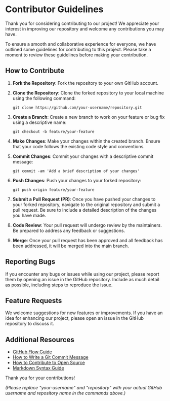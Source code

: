 # Contributor Guidelines

Thank you for considering contributing to our project! We appreciate your interest in improving our repository and welcome any contributions you may have.

To ensure a smooth and collaborative experience for everyone, we have outlined some guidelines for contributing to this project. Please take a moment to review these guidelines before making your contribution.

## How to Contribute

1. **Fork the Repository**: Fork the repository to your own GitHub account.

2. **Clone the Repository**: Clone the forked repository to your local machine using the following command:
    ```
    git clone https://github.com/your-username/repository.git
    ```

3. **Create a Branch**: Create a new branch to work on your feature or bug fix using a descriptive name:
    ```
    git checkout -b feature/your-feature
    ```

4. **Make Changes**: Make your changes within the created branch. Ensure that your code follows the existing code style and conventions.

5. **Commit Changes**: Commit your changes with a descriptive commit message:
    ```
    git commit -am 'Add a brief description of your changes'
    ```

6. **Push Changes**: Push your changes to your forked repository:
    ```
    git push origin feature/your-feature
    ```

7. **Submit a Pull Request (PR)**: Once you have pushed your changes to your forked repository, navigate to the original repository and submit a pull request. Be sure to include a detailed description of the changes you have made.

8. **Code Review**: Your pull request will undergo review by the maintainers. Be prepared to address any feedback or suggestions.

9. **Merge**: Once your pull request has been approved and all feedback has been addressed, it will be merged into the main branch.


## Reporting Bugs

If you encounter any bugs or issues while using our project, please report them by opening an issue in the GitHub repository. Include as much detail as possible, including steps to reproduce the issue.

## Feature Requests

We welcome suggestions for new features or improvements. If you have an idea for enhancing our project, please open an issue in the GitHub repository to discuss it.

## Additional Resources

- [GitHub Flow Guide](https://guides.github.com/introduction/flow/)
- [How to Write a Git Commit Message](https://chris.beams.io/posts/git-commit/)
- [How to Contribute to Open Source](https://opensource.guide/how-to-contribute/)
- [Markdown Syntax Guide](https://www.markdownguide.org/basic-syntax/)

Thank you for your contributions!

*(Please replace "your-username" and "repository" with your actual GitHub username and repository name in the commands above.)*
